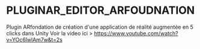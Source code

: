 # PLUGINAR_EDITOR_ARFOUDNATION
Plugin ARfondation de création d'une application de réalité augmentée en 5 clicks dans Unity
Voir la video ici > https://www.youtube.com/watch?v=YOc6lwlAm7w&t=2s
